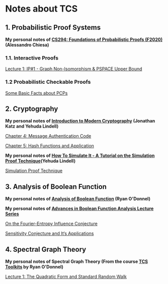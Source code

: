 # Notes about TCS

## 1. Probabilistic Proof Systems

**My personal notes of [CS294: Foundations of Probabilistic Proofs (F2020)](http://people.eecs.berkeley.edu/~alexch/classes/CS294-F2020.html) (Alessandro Chiesa)**

### 1.1. Interactive Proofs

[Lecture 1: IP#1 - Graph Non-Isomorphism & PSPACE Upper Bound](Probabilistic-Proof-Systems/L1-IP1/L1.pdf)

### 1.2 Probabilistic Checkable Proofs

[Some Basic Facts about PCPs](Probabilistic-Proof-Systems/Simple-Fact-About-PCP/PCP1.pdf)

## 2. Cryptography

**My personal notes of [Introduction to Modern Cryptography](http://www.cs.umd.edu/~jkatz/imc.html) (Jonathan Katz and Yehuda Lindell)**

[Chapter 4: Message Authentication Code](Cryptography/Ch4-Message-Authentication-Code.pdf)

[Chapter 5: Hash Functions and Application](Cryptography/Ch5-Hash-Functions-and-Application.md)

**My personal notes of [How To Simulate It - A Tutorial on the Simulation Proof Technique](https://eprint.iacr.org/2016/046)(Yehuda Lindell)**

[Simulation Proof Technique](Cryptography/Simulation-Proof-Technique.md)

## 3. Analysis of Boolean Function

**My personal notes of [Analysis of Boolean Function](https://www.amazon.com/gp/product/1107038324/) (Ryan O'Donnel)**

**My personal notes of [Advances in Boolean Function Analysis Lecture Series](https://simons.berkeley.edu/events/boolean)**

[On the Fourier-Entropy Influence Conjecture](Boolean-Function/Advances-in-Boolean-Function-Analysis-Lecture-Series/On-the-Fourier-Entropy-Influence-Conjecture.pdf)

[Sensitivity Conjecture and It‘s Applications](Boolean-Function/Advances-in-Boolean-Function-Analysis-Lecture-Series/Sensitivity-Conjecture-and-Its-Applications.pdf)

## 4. Spectral Graph Theory 

**My personal notes of Spectral Graph Theory (From the course [TCS Toolkits](https://www.diderot.one/courses/28) by Ryan O'Donnel)**

[Lecture 1: The Quadratic Form and Standard Random Walk](Spectral-Graph-Theory/SGT-1/L1.pdf)

